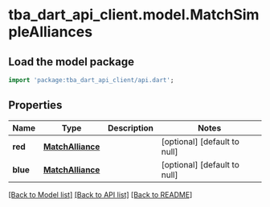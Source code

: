 # tba_dart_api_client.model.MatchSimpleAlliances

## Load the model package
```dart
import 'package:tba_dart_api_client/api.dart';
```

## Properties
Name | Type | Description | Notes
------------ | ------------- | ------------- | -------------
**red** | [**MatchAlliance**](MatchAlliance.md) |  | [optional] [default to null]
**blue** | [**MatchAlliance**](MatchAlliance.md) |  | [optional] [default to null]

[[Back to Model list]](../README.md#documentation-for-models) [[Back to API list]](../README.md#documentation-for-api-endpoints) [[Back to README]](../README.md)


